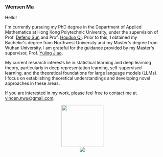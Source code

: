 ### Wensen Ma

Hello!

I'm currently pursuing my PhD degree in the Department of Applied Mathematics at Hong Kong Polytechnic University, under the supervision of Prof. [Defeng Sun](https://www.polyu.edu.hk/ama/people/academic-staff/prof-sun-defeng/?sc_lang=en) and Prof. [Houduo Qi](https://www.polyu.edu.hk/ama/people/academic-staff/prof-qi-houduo/?sc_lang=en). Prior to this, I obtained my Bachelor's degree from Northwest University and my Master's degree from Wuhan University. I am grateful for the guidance provided by my Master's supervisor, Prof. [Yuling Jiao](https://jszy.whu.edu.cn/jiaoyuling/en/index.htm).

My current research interests lie in statistical learning and deep learning theory, particularly in deep representation learning, self-supervised learning, and the theoretical foundations for large language models (LLMs). I focus on establishing theoretical understandings and developing novel approaches in these areas.

If you are interested in my work, please feel free to contact me at [vincen.nwu@gmail.com](vincen.nwu@gmail.com).

<a href="https://github.com/vincen-github/github-readme-stats">
<div align="center"> <img height="137px" src="https://github-readme-stats.vercel.app/api?username=vincen-github&show_icons=true&hide=contribs,prs&cache_seconds=86400&theme=rose" /> </div>
</a>

<a href="https://github.com/vincen-github/github-readme-stats">
<div align="center"> <img src="https://github-readme-stats.vercel.app/api/pin/?username=vincen-github&repo=mlimpl&cache_seconds=86400&theme=rose" /> </div>
</a>
